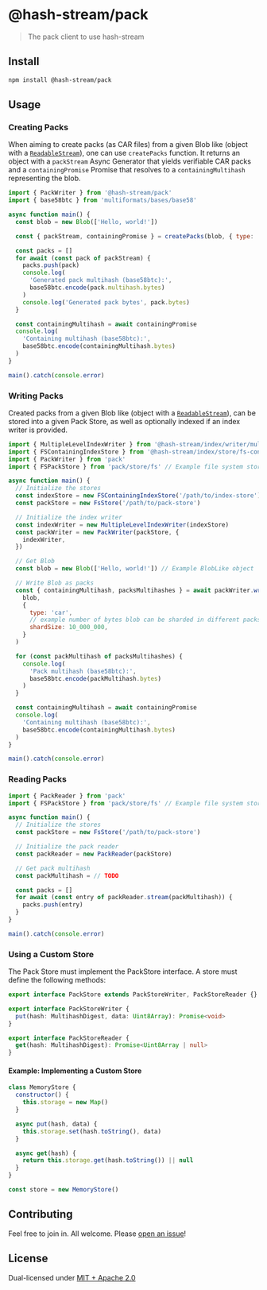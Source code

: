 # @hash-stream/pack

> The pack client to use hash-stream

## Install

```sh
npm install @hash-stream/pack
```

## Usage

### Creating Packs

When aiming to create packs (as CAR files) from a given Blob like (object with a [`ReadableStream`](https://developer.mozilla.org/en-US/docs/Web/API/ReadableStream)), one can use `createPacks` function. It returns an object with a `packStream` Async Generator that yields verifiable CAR packs and a `containingPromise` Promise that resolves to a `containingMultihash` representing the blob.

```js
import { PackWriter } from '@hash-stream/pack'
import { base58btc } from 'multiformats/bases/base58'

async function main() {
  const blob = new Blob(['Hello, world!'])

  const { packStream, containingPromise } = createPacks(blob, { type: 'car' })

  const packs = []
  for await (const pack of packStream) {
    packs.push(pack)
    console.log(
      'Generated pack multihash (base58btc):',
      base58btc.encode(pack.multihash.bytes)
    )
    console.log('Generated pack bytes', pack.bytes)
  }

  const containingMultihash = await containingPromise
  console.log(
    'Containing multihash (base58btc):',
    base58btc.encode(containingMultihash.bytes)
  )
}

main().catch(console.error)
```

### Writing Packs

Created packs from a given Blob like (object with a [`ReadableStream`](https://developer.mozilla.org/en-US/docs/Web/API/ReadableStream)), can be stored into a given Pack Store, as well as optionally indexed if an index writer is provided.

```js
import { MultipleLevelIndexWriter } from '@hash-stream/index/writer/multiple-level'
import { FSContainingIndexStore } from '@hash-stream/index/store/fs-containing'
import { PackWriter } from 'pack'
import { FSPackStore } from 'pack/store/fs' // Example file system store

async function main() {
  // Initialize the stores
  const indexStore = new FSContainingIndexStore('/path/to/index-store')
  const packStore = new FsStore('/path/to/pack-store')

  // Initialize the index writer
  const indexWriter = new MultipleLevelIndexWriter(indexStore)
  const packWriter = new PackWriter(packStore, {
    indexWriter,
  })

  // Get Blob
  const blob = new Blob(['Hello, world!']) // Example BlobLike object

  // Write Blob as packs
  const { containingMultihash, packsMultihashes } = await packWriter.write(
    blob,
    {
      type: 'car',
      // example number of bytes blob can be sharded in different packs
      shardSize: 10_000_000,
    }
  )

  for (const packMultihash of packsMultihashes) {
    console.log(
      'Pack multihash (base58btc):',
      base58btc.encode(packMultihash.bytes)
    )
  }

  const containingMultihash = await containingPromise
  console.log(
    'Containing multihash (base58btc):',
    base58btc.encode(containingMultihash.bytes)
  )
}

main().catch(console.error)
```

### Reading Packs

```ts
import { PackReader } from 'pack'
import { FSPackStore } from 'pack/store/fs' // Example file system store

async function main() {
  // Initialize the stores
  const packStore = new FsStore('/path/to/pack-store')

  // Initialize the pack reader
  const packReader = new PackReader(packStore)

  // Get pack multihash
  const packMultihash = // TODO

  const packs = []
  for await (const entry of packReader.stream(packMultihash)) {
    packs.push(entry)
  }
}

main().catch(console.error)
```

### Using a Custom Store

The Pack Store must implement the PackStore interface. A store must define the following methods:

```ts
export interface PackStore extends PackStoreWriter, PackStoreReader {}

export interface PackStoreWriter {
  put(hash: MultihashDigest, data: Uint8Array): Promise<void>
}

export interface PackStoreReader {
  get(hash: MultihashDigest): Promise<Uint8Array | null>
}
```

#### Example: Implementing a Custom Store

```js
class MemoryStore {
  constructor() {
    this.storage = new Map()
  }

  async put(hash, data) {
    this.storage.set(hash.toString(), data)
  }

  async get(hash) {
    return this.storage.get(hash.toString()) || null
  }
}

const store = new MemoryStore()
```

## Contributing

Feel free to join in. All welcome. Please [open an issue](https://github.com/vasco-santos/hash-stream/issues)!

## License

Dual-licensed under [MIT + Apache 2.0](https://github.com/vasco-santos/hash-stream/blob/main/license.md)
